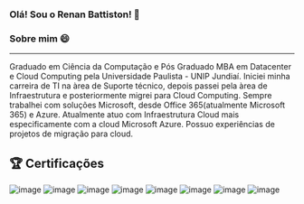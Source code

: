 ### Olá! Sou o Renan Battiston! 👋

### Sobre mim 😄 
____________________________________________________________________________________________________________________
Graduado em Ciência da Computação e Pós Graduado MBA em Datacenter e Cloud Computing pela Universidade Paulista - 
UNIP Jundiaí. Iniciei minha carreira de TI na àrea de Suporte técnico, depois passei pela àrea de Infraestrutura e posteriormente migrei para Cloud Computing. Sempre trabalhei com soluções Microsoft, desde Office 365(atualmente Microsoft 365) e Azure. Atualmente atuo com Infraestrutura Cloud mais especificamente com a cloud Microsoft Azure. Possuo experiências de projetos de migração para cloud.


## 🏆 Certificações

![image](https://user-images.githubusercontent.com/122320728/213888368-59d7638b-60bf-4e0a-8135-46315faab9fb.png)
![image](https://user-images.githubusercontent.com/122320728/213888387-edf5f952-c846-4aea-a07d-80a29a419442.png)
![image](https://user-images.githubusercontent.com/122320728/213888401-e90ea339-2254-4578-97d2-39e237f51536.png)
![image](https://user-images.githubusercontent.com/122320728/213888409-e8aa3233-e1eb-48c9-ba27-0b419a7459e9.png)
![image](https://user-images.githubusercontent.com/122320728/213888413-3a803b59-3900-4383-913e-9feafa3e1b4f.png)
![image](https://user-images.githubusercontent.com/122320728/213888417-4162207d-0155-4c9d-ac90-de0fae652c25.png)
![image](https://user-images.githubusercontent.com/122320728/213888420-4acb31d0-e78c-48c6-99df-2fd619507d10.png)
![image](https://user-images.githubusercontent.com/122320728/213888425-f182aac7-7bed-4035-aa05-6a2b2cdd847d.png)


<!--
**renanbattiston/renanbattiston** is a ✨ _special_ ✨ repository because its `README.md` (this file) appears on your GitHub profile.

Here are some ideas to get you started:

- 🔭 I’m currently working on ...
- 🌱 I’m currently learning ...
- 👯 I’m looking to collaborate on ...
- 🤔 I’m looking for help with ...
- 💬 Ask me about ...
- 📫 How to reach me: ...
- 😄 Pronouns: ...
- ⚡ Fun fact: ...
-->
